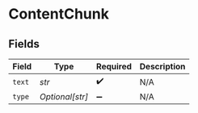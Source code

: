 # ContentChunk


## Fields

| Field              | Type               | Required           | Description        |
| ------------------ | ------------------ | ------------------ | ------------------ |
| `text`             | *str*              | :heavy_check_mark: | N/A                |
| `type`             | *Optional[str]*    | :heavy_minus_sign: | N/A                |
